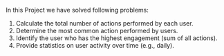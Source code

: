 In this Project we have solved following problems:

1. Calculate the total number of actions performed by each user.
2. Determine the most common action performed by users.
3. Identify the user who has the highest engagement (sum of all actions).
4. Provide statistics on user activity over time (e.g., daily).
